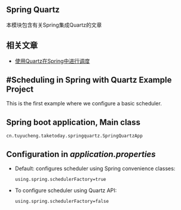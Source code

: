 ## Spring Quartz

本模块包含有关Spring集成Quartz的文章

## 相关文章

+ [使用Quartz在Spring中进行调度](docs/使用Quartz在Spring中进行调度.md)

## #Scheduling in Spring with Quartz Example Project

This is the first example where we configure a basic scheduler.

## Spring boot application, Main class

`cn.tuyucheng.taketoday.springquartz.SpringQuartzApp`

## Configuration in *application.properties*

- Default: configures scheduler using Spring convenience classes:

  `using.spring.schedulerFactory=true`

- To configure scheduler using Quartz API:

  `using.spring.schedulerFactory=false`